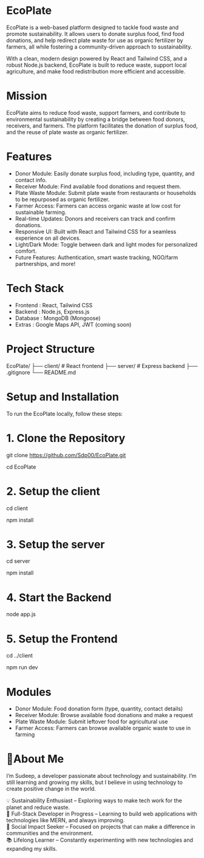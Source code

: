 # EcoPlate

EcoPlate is a web-based platform designed to tackle food waste and promote sustainability. It allows users to donate surplus food, find food donations, and help redirect plate waste for use as organic fertilizer by farmers, all while fostering a community-driven approach to sustainability.

With a clean, modern design powered by React and Tailwind CSS, and a robust Node.js backend, EcoPlate is built to reduce waste, support local agriculture, and make food redistribution more efficient and accessible.

# Mission
EcoPlate aims to reduce food waste, support farmers, and contribute to environmental sustainability by creating a bridge between food donors, receivers, and farmers. The platform facilitates the donation of surplus food, and the reuse of plate waste as organic fertilizer.

# Features
- Donor Module: Easily donate surplus food, including type, quantity, and contact info.
- Receiver Module: Find available food donations and request them.
- Plate Waste Module: Submit plate waste from restaurants or households to be repurposed as organic fertilizer.
- Farmer Access: Farmers can access organic waste at low cost for sustainable farming.
- Real-time Updates: Donors and receivers can track and confirm donations.
- Responsive UI: Built with React and Tailwind CSS for a seamless experience on all devices.
- Light/Dark Mode: Toggle between dark and light modes for personalized comfort.
- Future Features: Authentication, smart waste tracking, NGO/farm partnerships, and more!

# Tech Stack

 - Frontend : React, Tailwind CSS 
 - Backend  : Node.js, Express.js 
 - Database :  MongoDB (Mongoose)  
 - Extras   :  Google Maps API, JWT (coming soon)

# Project Structure

EcoPlate/ ├── client/ # React frontend ├── server/ # Express backend ├── .gitignore └── README.md

# Setup and Installation
To run the EcoPlate locally, follow these steps:

# 1. Clone the Repository


git clone https://github.com/Sdp00/EcoPlate.git

cd EcoPlate

# 2. Setup the client
 
cd client

npm install

# 3. Setup the server
cd server

npm install

# 4. Start the Backend

node app.js

# 5. Setup the Frontend

cd ../client

npm run dev

# Modules
- Donor Module: Food donation form (type, quantity, contact details)
- Receiver Module: Browse available food donations and make a request
- Plate Waste Module: Submit leftover food for agricultural use
- Farmer Access: Farmers can browse available organic waste to use in farming

# 🚀About Me
I’m Sudeep, a developer passionate about technology and sustainability. I’m still learning and growing my skills, but I believe in using technology to create positive change in the world.

💡 Sustainability Enthusiast – Exploring ways to make tech work for the planet and reduce waste.  
🔧 Full-Stack Developer in Progress – Learning to build web applications with technologies like MERN, and always improving.  
🌱 Social Impact Seeker – Focused on projects that can make a difference in communities and the environment.  
📚 Lifelong Learner – Constantly experimenting with new technologies and expanding my skills.

